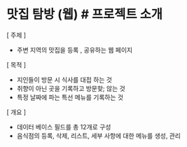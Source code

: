 # 맛집 탐방 (웹) # 프로젝트 소개

[ 주제 ]

- 주변 지역의 맛집을 등록 , 공유하는 웹 페이지

[ 목적 ]

- 지인들이 방문 시 식사를 대접 하는 것
- 취향이 아닌 곳을 기록하고 방문핮; 않는 것
- 특정 날짜에 파는 특선 메뉴를 기록하는 것

[ 개요 ]

- 데이터 베이스 필드를 총 12개로 구성
- 음식점의 등록, 삭제, 리스트,  세부 사항에 대한 메뉴를 생성, 관리
